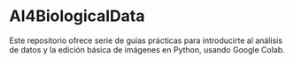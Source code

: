 # AI4BiologicalData
Este repositorio ofrece serie de guias prácticas para introducirte al análisis de datos y la edición básica de imágenes en Python, usando Google Colab.
